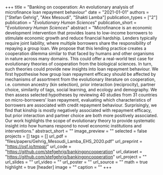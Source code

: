 +++
title = "Banking on cooperation: An evolutionary analysis of microfinance loan repayment behaviour"
date = "2021-01-01"
authors = ["Stefan Gehrig", "Alex Mesoudi", "Shakti Lamba"]
publication_types = ["2"]
publication = "_Evolutionary Human Sciences_"
publication_short = "_Evolutionary Human Sciences_"
abstract = "Microfinance is an economic development intervention that provides loans to low-income borrowers to stimulate economic growth and reduce financial hardship. Lenders typically require joint liability, where multiple borrowers share the responsibility of repaying a group loan. We propose that this lending practice creates a cooperation dilemma similar to that faced by humans and other organisms in nature across many domains. This could offer a real-world test case for evolutionary theories of cooperation from the biological sciences. In turn, such theories could provide new insights into loan repayment behaviour. We first hypothesise how group loan repayment efficacy should be affected by mechanisms of assortment from the evolutionary literature on cooperation, i.e. common ancestry (kin selection), prior interaction (reciprocity), partner choice, similarity of tags, social learning, and ecology and demography. We then assess selected hypotheses by reviewing 40 studies from 31 countries on micro-borrowers’ loan repayment, evaluating which characteristics of borrowers are associated with credit repayment behaviour. Surprisingly, we find that kinship is mostly negatively associated with repayment efficacy, but prior interaction and partner choice are both more positively associated. Our work highlights the scope of evolutionary theory to provide systematic insight into how humans respond to novel economic institutions and interventions."
abstract_short = ""
image_preview = ""
selected = false
projects = []
tags = []
url_pdf = "files/papers/Gehrig_Mesoudi_Lamba_EHS_2020.pdf"
url_preprint = "https://osf.io/tmpqj/"
url_code = "https://github.com/stefgehrig/bankingoncooperation"
url_dataset = "https://github.com/stefgehrig/bankingoncooperation"
url_project = ""
url_slides = ""
url_video = ""
url_poster = ""
url_source = ""
math = true
highlight = true
[header]
image = ""
caption = ""
+++
